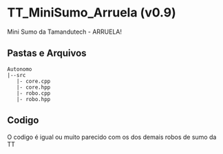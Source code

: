 # TT_MiniSumo_Arruela (v0.9)
 Mini Sumo da Tamandutech - ARRUELA!

## Pastas e Arquivos
```
Autonomo
|--src
   |- core.cpp
   |- core.hpp
   |- robo.cpp
   |- robo.hpp
```

## Codigo
 O codigo é igual ou muito parecido com os dos demais robos de sumo da TT